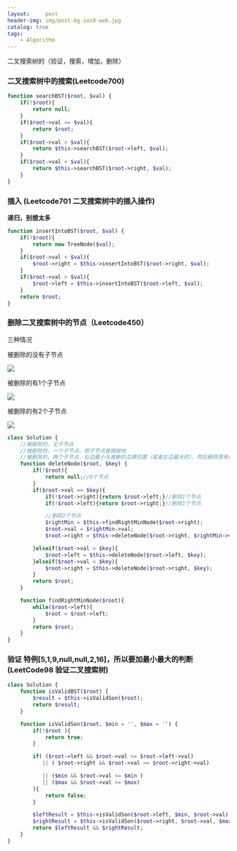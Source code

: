 ```yaml
---
layout:     post
header-img: img/post-bg-ios9-web.jpg
catalog: true
tags:
    - Algorithm
---
```


二叉搜索树的（验证，搜索，增加，删除）

### 二叉搜索树中的搜索(Leetcode700)
```php
function searchBST($root, $val) {
    if(!$root){
        return null;
    }
    if($root->val == $val){
        return $root;
    }
    if($root->val > $val){
        return $this->searchBST($root->left, $val);
    }
    if($root->val < $val){
        return $this->searchBST($root->right, $val);
    }
}
```

### 插入 (Leetcode701 二叉搜索树中的插入操作)
**递归，别想太多**
```php
function insertIntoBST($root, $val) {
    if(!$root){
        return new TreeNode($val);
    }
    if($root->val < $val){
        $root->right = $this->insertIntoBST($root->right, $val);
    }
    if($root->val > $val){
        $root->left = $this->insertIntoBST($root->left, $val);
    }
    return $root;
}
```

### 删除二叉搜索树中的节点（Leetcode450）
三种情况

被删除的没有子节点

![](https://blog.fancylab.top/img/delBST0Node.png)

被删除的有1个子节点

![](https://blog.fancylab.top/img/delBST1Node.png)

被删除的有2个子节点

![](https://blog.fancylab.top/img/delBST2Node.png)

```php
class Solution {
    //被删除的，无子节点
    //被删除的，一个子节点，把子节点替换掉他
    //被删除的，两个子节点，右边最小与被删的互换位置（或者左边最大的），然后删除原来的
    function deleteNode($root, $key) {
        if(!$root){
            return null;//0个节点
        }
        if($root->val == $key){
            if(!$root->right){return $root->left;}//删除1个节点
            if(!$root->left){return $root->right;}//删除1个节点

            //删除2个节点
            $rightMin = $this->findRightMinNode($root->right);
            $root->val = $rightMin->val;
            $root->right = $this->deleteNode($root->right, $rightMin->val);//注意这里要把递归的赋值给root->right

        }elseif($root->val > $key){
            $root->left = $this->deleteNode($root->left, $key);
        }elseif($root->val < $key){
            $root->right = $this->deleteNode($root->right, $key);
        }
        return $root;
    }

    function findRightMinNode($root){
        while($root->left){
            $root = $root->left;
        }
        return $root;
    }
}
```

### 验证 特例[5,1,9,null,null,2,16]，所以要加最小最大的判断(LeetCode98 验证二叉搜索树)
```php
class Solution {
    function isValidBST($root) {
        $result = $this->isValidSon($root);
        return $result;
    }

    function isValidSon($root, $min = '', $max = '') {
        if(!$root ){
            return true;
        }

        if( ($root->left && $root->val <= $root->left->val) 
           || ( $root->right && $root->val >= $root->right->val)

           || ($min && $root->val <= $min )
           || ($max && $root->val >= $max)
        ){
            return false;
        }

        $leftResult = $this->isValidSon($root->left, $min, $root->val);
        $rightResult = $this->isValidSon($root->right, $root->val, $max);
        return $leftResult && $rightResult;
    }
}
```